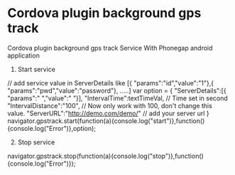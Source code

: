 # Cordova plugin background gps track
Cordova plugin background gps track Service With Phonegap android application


1) Start service 
 
// add service value in ServerDetails like [{ "params":"id","value":"1"},{ "params":"pwd","value":"password"}, .....]
   var option = { 
               "ServerDetails":[{ "params":" ","value":" "}],
              "IntervalTime":textTimeVal, // Time set in second
              "IntervalDistance":"100", // Now only work with 100, don't change this value.
              "ServerURL":"http://demo.com/demo/" // add your server url
          }
   navigator.gpstrack.start(function(a){console.log("start")},function(){console.log("Error")},option);
  
2) Stop service 
  
  navigator.gpstrack.stop(function(a){console.log("stop")},function(){console.log("Error")});
  
